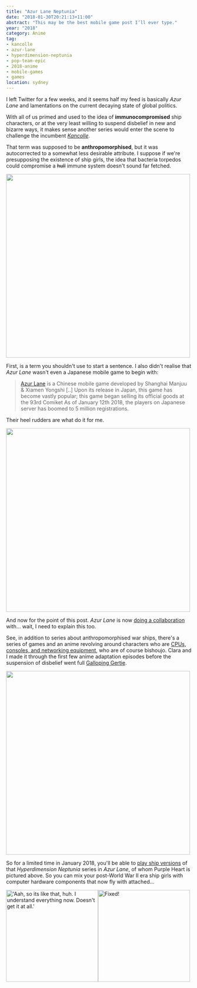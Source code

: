 ```yaml
---
title: "Azur Lane Neptunia"
date: "2018-01-30T20:21:13+11:00"
abstract: "This may be the best mobile game post I’ll ever type."
year: "2018"
category: Anime
tag:
- kancolle
- azur-lane
- hyperdimension-neptunia
- pop-team-epic
- 2018-anime
- mobile-games
- games
location: sydney
---
```

I left Twitter for a few weeks, and it seems half my feed is basically *Azur Lane* and lamentations on the current decaying state of global politics.

With all of us primed and used to the idea of **immunocompromised** ship characters, or at the very least willing to suspend disbelief in new and bizarre ways, it makes sense another series would enter the scene to challenge the incumbent *[Kancolle]*.

That term was supposed to be **anthropomorphised**, but it was autocorrected to a somewhat less desirable attribute. I suppose if we're presupposing the existence of ship girls, the idea that bacteria torpedos could compromise a ~~hull~~ immune system doesn't sound far fetched.

<p><img src="https://rubenerd.com/files/2018/popteamepic@1x.jpg" srcset="https://rubenerd.com/files/2018/popteamepic@1x.jpg 1x, https://rubenerd.com/files/2018/popteamepic@2x.jpg 2x" alt="" style="width:500px" /></p>

First, is a term you shouldn't use to start a sentence. I also didn't realise that *Azur Lane* wasn't even a Japanese mobile game to begin with:

> [Azur Lane] is a Chinese mobile game developed by Shanghai Manjuu & Xiamen Yongshi [..] Upon its release in Japan, this game has become vastly popular; this game began selling its official goods at the 93rd Comiket As of January 12th 2018, the players on Japanese server has boomed to 5 million registrations.

Their heel rudders are what do it for me.

<p><img src="https://rubenerd.com/files/2018/azur_lane@1x.png" srcset="https://rubenerd.com/files/2018/azur_lane@1x.png 1x, https://rubenerd.com/files/2018/azur_lane@2x.png 2x" alt="" style="width:500px" /></p>

And now for the point of this post. *Azur Lane* is now [doing a collaboration] with... wait, I need to explain this too.

See, in addition to series about anthropomorphised war ships, there's a series of games and an anime revolving around characters who are [CPUs, consoles, and networking equipment], who are of course bishoujo. Clara and I made it through the first few anime adaptation episodes before the suspension of disbelief went full [Galloping Gertie].

<p><img src="https://rubenerd.com/files/2018/azur_lane_neptunia@1x.png" srcset="https://rubenerd.com/files/2018/azur_lane_neptunia@1x.png 1x, https://rubenerd.com/files/2018/azur_lane_neptunia@2x.png 2x" alt="" style="width:500px" /></p>

So for a limited time in January 2018, you'll be able to [play ship versions] of that *Hyperdimension Neptunia* series in *Azur Lane*, of whom Purple Heart is pictured above. So you can mix your post-World War II era ship girls with computer hardware components that now fly with attached... 

<p><img src="https://rubenerd.com/files/2018/ptequote.png" alt="'Aah, so its like that, huh. I understand everything now. Doesn't get it at all.'" style="width:250px;" /><img src="https://rubenerd.com/files/2018/ptequote-fixed.png" alt="Fixed!" style="width:250px;" /></p>

[Azur Lane]: https://en.wikipedia.org/wiki/Azur_Lane
[CPUs, consoles, and networking equipment]: http://hyperdimensionneptunia.wikia.com/wiki/CPU
[play ship versions]: https://twitter.com/azurlane_staff/status/955632196382896129
[doing a collaboration]: https://news.qoo-app.com/en/post/23322/qoo-news-azur-lane-hyperdimension-neptune/
[Galloping Gertie]: https://en.wikipedia.org/wiki/Tacoma_Narrows_Bridge_(1940) 
[Kancolle]: https://rubenerd.com/anime-kantai-collect-all-the-things/

